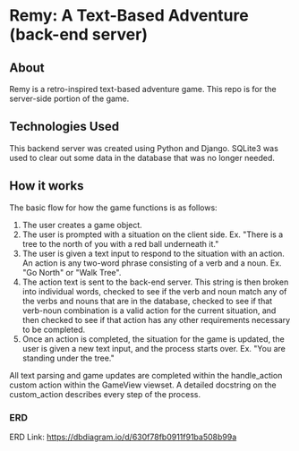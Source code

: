 # Remy: A Text-Based Adventure (back-end server)

## About
Remy is a retro-inspired text-based adventure game. This repo is for the server-side portion of the game. 

## Technologies Used
This backend server was created using Python and Django. SQLite3 was used to clear out some data in the database that was no longer needed.

## How it works
The basic flow for how the game functions is as follows:

1. The user creates a game object.
2. The user is prompted with a situation on the client side. Ex. "There is a tree to the north of you with a red ball underneath it."
3. The user is given a text input to respond to the situation with an action. An action is any two-word phrase consisting of a verb and a noun. Ex. "Go North" or "Walk 
Tree".
4. The action text is sent to the back-end server. This string is then broken into individual words, checked to see if the verb and noun match any of the 
verbs and nouns that are in the database, checked to see if that verb-noun combination is a valid action for the current situation, and then checked to see if that
action has any other requirements necessary to be completed.
5. Once an action is completed, the situation for the game is updated, the user is given a new text input, and the process starts over. Ex. "You are standing under the tree."

All text parsing and game updates are completed within the handle_action custom action within the GameView viewset. A detailed docstring on the custom_action describes 
every step of the process. 

### ERD
ERD Link: https://dbdiagram.io/d/630f78fb0911f91ba508b99a
